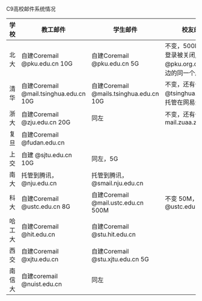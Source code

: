 C9高校邮件系统情况



|  学校    | 教工邮件   |  学生邮件      |  校友邮件 |
| -------- | ---------- | -------------- | -------   |
| 北大   | 自建Coremail @pku.edu.cn 10G | 自建Coremail @pku.edu.cn 5G | 不变，500M，1年不登录被关闭, 还有个 @pku.org.cn，与左边的同一个服务器 |
| 清华   | 自建Coremail @mail.tsinghua.edu.cn 10G | 自建Coremail @mails.tsinghua.edu.cn 10G | 不变，还有个 @tsinghua.org.cn，托管在网易企业邮箱 |
| 浙大   | 自建Coremail @zju.edu.cn 20G | 同左 | 不变，还有个 mail.zuaa.zju.edu.cn |
| 复旦   | 自建Coremail @fudan.edu.cn | | |
| 上交   | 自建 @sjtu.edu.cn 10G | 同左，5G | |
| 南大   | 托管到腾讯，@nju.edu.cn | 托管到腾讯，@smail.nju.edu.cn | |
| 科大   | 自建Coremail @ustc.edu.cn 8G | 自建Coremail @mail.ustc.edu.cn 500M | 不变 50M，还有个 @ustc.edu |
| 哈工大 | 自建Coremail @hit.edu.cn | 自建Coremail @stu.hit.edu.cn | |
| 西交   | 自建Coremail @xjtu.edu.cn | 自建Coremail @stu.xjtu.edu.cn 5G | |
| 南信大 | 自建coremail @nuist.edu.cn | 同左 |
